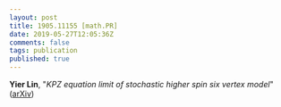 ```yaml
---
layout: post
title: 1905.11155 [math.PR]
date: 2019-05-27T12:05:36Z
comments: false
tags: publication
published: true
---
```


<b>Yier Lin</b>, "<i>KPZ equation limit of stochastic higher spin six vertex model</i>" ([arXiv](http://arxiv.org/abs/1905.11155v2))

